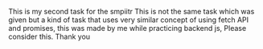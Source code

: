 This is my second task for the smpiitr 
This is not the same task which was given but a kind of task that uses very similar concept of using fetch API and promises, this was made by me while practicing backend js,
Please consider this.
Thank you 
